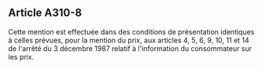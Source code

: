 Article A310-8
----
Cette mention est effectuée dans des conditions de présentation identiques à
celles prévues, pour la mention du prix, aux articles 4, 5, 6, 9, 10, 11 et 14
de l'arrêté du 3 décembre 1987 relatif à l'information du consommateur sur les
prix.
